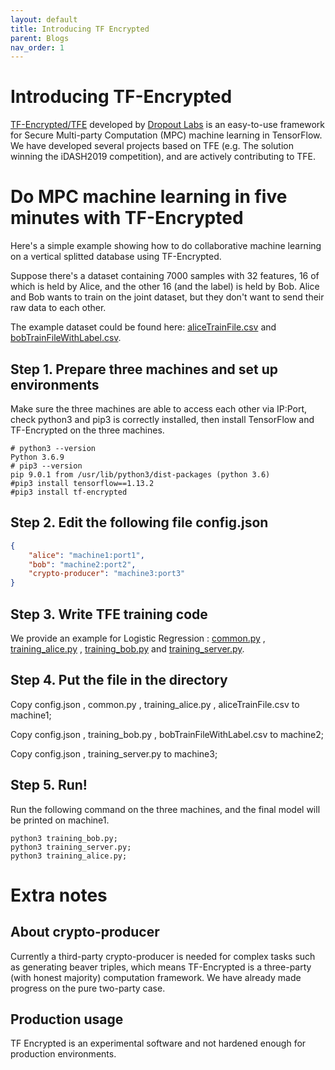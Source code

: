 ```yaml
---
layout: default
title: Introducing TF Encrypted
parent: Blogs
nav_order: 1
---
```


# Introducing TF-Encrypted

[TF-Encrypted/TFE](https://tf-encrypted.io/) developed by [Dropout Labs](https://dropoutlabs.com/) is an easy-to-use framework for Secure Multi-party Computation (MPC) machine learning in TensorFlow. We have developed several projects based on TFE (e.g. The solution winning the iDASH2019 competition), and are actively contributing to TFE.

# Do MPC machine learning in five minutes with TF-Encrypted

Here's a simple example showing how to do collaborative machine learning on a vertical splitted database using TF-Encrypted. 

Suppose there's a dataset containing 7000 samples with 32 features, 16 of which is held by Alice, and the other 16 (and the label) is held by Bob. Alice and Bob wants to train on the joint dataset, but they don't want to send their raw data to each other.

The example dataset could be found here: [aliceTrainFile.csv](https://raw.githubusercontent.com/Alibaba-Gemini-Lab/tf-encrypted/master/examples/logistic/aliceTrainFile.csv)  and [bobTrainFileWithLabel.csv](https://raw.githubusercontent.com/Alibaba-Gemini-Lab/tf-encrypted/master/examples/logistic/bobTrainFileWithLabel.csv).

## Step 1. Prepare three machines and set up environments

Make sure the three machines are able to access each other via IP:Port, check python3 and pip3 is correctly installed, then install TensorFlow and TF-Encrypted on the three machines.

```shell
# python3 --version
Python 3.6.9
# pip3 --version
pip 9.0.1 from /usr/lib/python3/dist-packages (python 3.6)
#pip3 install tensorflow==1.13.2
#pip3 install tf-encrypted
```


## Step 2. Edit the following file config.json

```json
{
    "alice": "machine1:port1",
    "bob": "machine2:port2",
    "crypto-producer": "machine3:port3"
}
```

## Step 3. Write TFE training code
We provide an example for Logistic Regression :  [common.py](https://raw.githubusercontent.com/Alibaba-Gemini-Lab/tf-encrypted/master/examples/logistic/common.py) , [training_alice.py](https://raw.githubusercontent.com/Alibaba-Gemini-Lab/tf-encrypted/master/examples/logistic/training_alice.py) , [training_bob.py](https://raw.githubusercontent.com/Alibaba-Gemini-Lab/tf-encrypted/master/examples/logistic/training_bob.py)  and [training_server.py](https://raw.githubusercontent.com/Alibaba-Gemini-Lab/tf-encrypted/master/examples/logistic/training_server.py). 

## Step 4. Put the file in the directory

Copy config.json , common.py , training_alice.py , aliceTrainFile.csv to  machine1; 

Copy config.json ,  training_bob.py , bobTrainFileWithLabel.csv to machine2;

Copy config.json ,  training_server.py to machine3;

## Step 5. Run!

Run the following command on the three machines, and the final model will be printed on machine1. 
```shell
python3 training_bob.py;  
python3 training_server.py; 
python3 training_alice.py;
```

# Extra notes

## About crypto-producer
Currently a third-party crypto-producer is needed for complex tasks such as generating beaver triples, which means TF-Encrypted is a three-party (with honest majority) computation framework. We have already made progress on the pure two-party case.

## Production usage
TF Encrypted is an experimental software and not hardened enough for production environments.  
